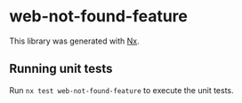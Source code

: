 # web-not-found-feature

This library was generated with [Nx](https://nx.dev).

## Running unit tests

Run `nx test web-not-found-feature` to execute the unit tests.
